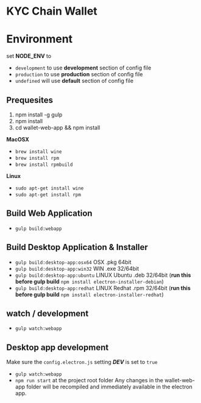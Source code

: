 # KYC Chain Wallet

# Environment
set **NODE_ENV** to
* ```development``` to use **development** section of config file
* ```production``` to use **production** section of config file
* ```undefined``` will use **default** section of config file

## Prequesites
1. npm install -g gulp
2. npm install
3. cd wallet-web-app && npm install

**MacOSX**
* ```brew install wine```
* ```brew install rpm```
* ```brew install rpmbuild```

**Linux**
* ```sudo apt-get install wine```
* ```sudo apt-get install rpm```

## Build Web Application
* ```gulp build:webapp```

## Build Desktop Application & Installer
* ```gulp build:desktop-app:osx64``` OSX .pkg 64bit
* ```gulp build:desktop-app:win32``` WIN .exe 32/64bit 
* ```gulp build:desktop-app:ubuntu``` LINUX Ubuntu .deb 32/64bit (**run this before  gulp build** ```npm install electron-installer-debian```)
* ```gulp build:desktop-app:redhat``` LINUX Redhat .rpm 32/64bit (**run this before  gulp build** ```npm install electron-installer-redhat```)


## watch / development
* ```gulp watch:webapp```

## Desktop app development
Make sure the `config.electron.js` setting ***DEV*** is set to `true`
* ```gulp watch:webapp```
* ```npm run start``` at the project root folder
Any changes in the wallet-web-app folder will be recompiled and immediately available in the electron app.